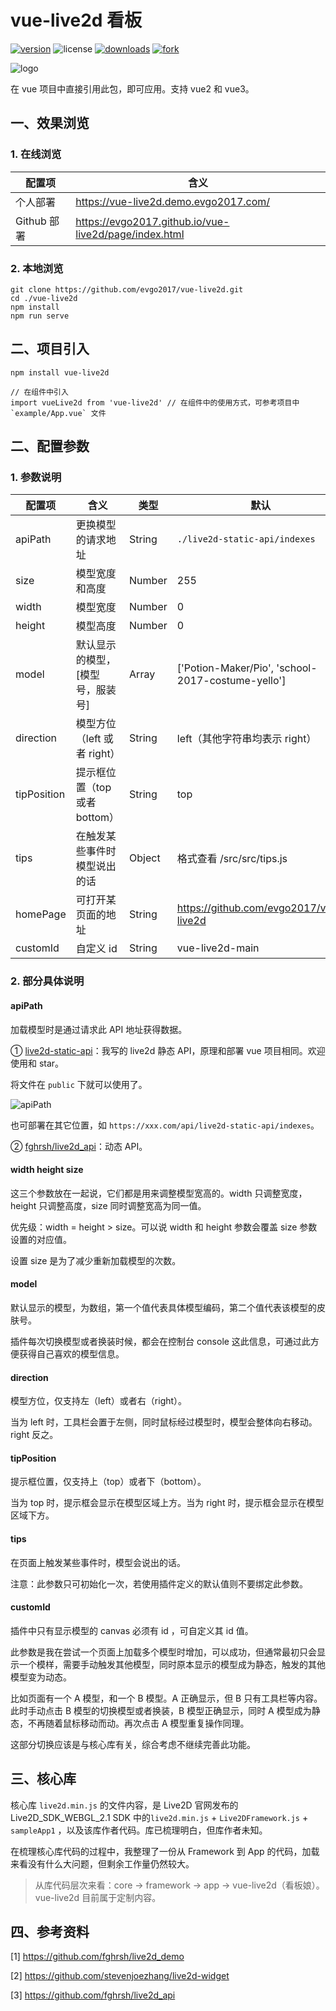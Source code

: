 # vue-live2d 看板

[![version](https://img.shields.io/npm/v/vue-live2d)](https://npm.js) ![license](https://img.shields.io/github/license/evgo2017/vue-live2d) [![downloads](https://img.shields.io/npm/dt/vue-live2d)](<https://www.npmjs.com/package/vue-live2d> ) [![fork](https://img.shields.io/github/forks/evgo2017/vue-live2d?style=social)](https://github.com/evgo2017/vue-live2d)

![logo](https://github.com/evgo2017/vue-live2d/raw/master/public/logo.png)

在 vue 项目中直接引用此包，即可应用。支持 vue2 和 vue3。

## 一、效果浏览

### 1. 在线浏览

| 配置项    | 含义                           |
| --------- | ------------------------------ |
| 个人部署      | https://vue-live2d.demo.evgo2017.com/                |
| Github 部署     | https://evgo2017.github.io/vue-live2d/page/index.html                |

### 2. 本地浏览

```shell
git clone https://github.com/evgo2017/vue-live2d.git
cd ./vue-live2d
npm install
npm run serve
```

## 二、项目引入

```shell
npm install vue-live2d

// 在组件中引入
import vueLive2d from 'vue-live2d' // 在组件中的使用方式，可参考项目中 `example/App.vue` 文件
```

## 二、配置参数

### 1. 参数说明

| 配置项    | 含义                           | 类型   | 默认                                   |
| --------- | ------------------------------ | ------ | -------------------------------------- |
| apiPath   | 更换模型的请求地址             | String | `./live2d-static-api/indexes`        |
| size      | 模型宽度和高度                 | Number | 255                                    |
| width     | 模型宽度                       | Number | 0                                      |
| height    | 模型高度                       | Number | 0                                      |
| model     | 默认显示的模型，[模型号，服装号] | Array  | ['Potion-Maker/Pio', 'school-2017-costume-yello'] |
| direction | 模型方位（left 或者 right） | String | left（其他字符串均表示 right）         |
| tipPosition | 提示框位置（top 或者 bottom） | String | top |
| tips      | 在触发某些事件时模型说出的话   | Object | 格式查看 /src/src/tips.js         |
| homePage  | 可打开某页面的地址             | String | https://github.com/evgo2017/vue-live2d |
| customId  | 自定义 id                      | String | vue-live2d-main                        |

### 2. 部分具体说明

#### apiPath

加载模型时是通过请求此 API 地址获得数据。

① [live2d-static-api](https://github.com/evgo2017/live2d-static-api)：我写的 live2d 静态 API，原理和部署 vue 项目相同。欢迎使用和 star。

将文件在 `public` 下就可以使用了。

![apiPath](https://github.com/evgo2017/vue-live2d/raw/master/public/apiPath.png)

也可部署在其它位置，如 `https://xxx.com/api/live2d-static-api/indexes`。

② [fghrsh/live2d_api](https://github.com/fghrsh/live2d_api)：动态 API。

#### width height size

这三个参数放在一起说，它们都是用来调整模型宽高的。width 只调整宽度，height 只调整高度，size 同时调整宽高为同一值。

优先级：width = height > size。可以说 width 和 height 参数会覆盖 size 参数设置的对应值。

设置 size 是为了减少重新加载模型的次数。

#### model

默认显示的模型，为数组，第一个值代表具体模型编码，第二个值代表该模型的皮肤号。

插件每次切换模型或者换装时候，都会在控制台 console 这此信息，可通过此方便获得自己喜欢的模型信息。

#### direction

模型方位，仅支持左（left）或者右（right）。

当为 left 时，工具栏会置于左侧，同时鼠标经过模型时，模型会整体向右移动。right 反之。

#### tipPosition

提示框位置，仅支持上（top）或者下（bottom）。

当为 top 时，提示框会显示在模型区域上方。当为 right 时，提示框会显示在模型区域下方。

#### tips

在页面上触发某些事件时，模型会说出的话。

注意：此参数只可初始化一次，若使用插件定义的默认值则不要绑定此参数。

#### customId

插件中只有显示模型的 canvas 必须有 id ，可自定义其 id 值。

此参数是我在尝试一个页面上加载多个模型时增加，可以成功，但通常最初只会显示一个模样，需要手动触发其他模型，同时原本显示的模型成为静态，触发的其他模型变为动态。

比如页面有一个 A 模型，和一个 B 模型。A 正确显示，但 B 只有工具栏等内容。此时手动点击 B 模型的切换模型或者换装，B 模型正确显示，同时 A 模型成为静态，不再随着鼠标移动而动。再次点击 A 模型重复操作同理。

这部分切换应该是与核心库有关，综合考虑不继续完善此功能。

## 三、核心库

核心库 `live2d.min.js` 的文件内容，是 Live2D 官网发布的 Live2D_SDK_WEBGL_2.1 SDK 中的`live2d.min.js` + `Live2DFramework.js` + `sampleApp1` ，以及该库作者代码。库已梳理明白，但库作者未知。

在梳理核心库代码的过程中，我整理了一份从 Framework 到 App 的代码，加载来看没有什么大问题，但剩余工作量仍然较大。

> 从库代码层次来看：core -> framework -> app -> vue-live2d（看板娘）。vue-live2d 目前属于定制内容。

## 四、参考资料

[1] https://github.com/fghrsh/live2d_demo

[2] https://github.com/stevenjoezhang/live2d-widget

[3] https://github.com/fghrsh/live2d_api
